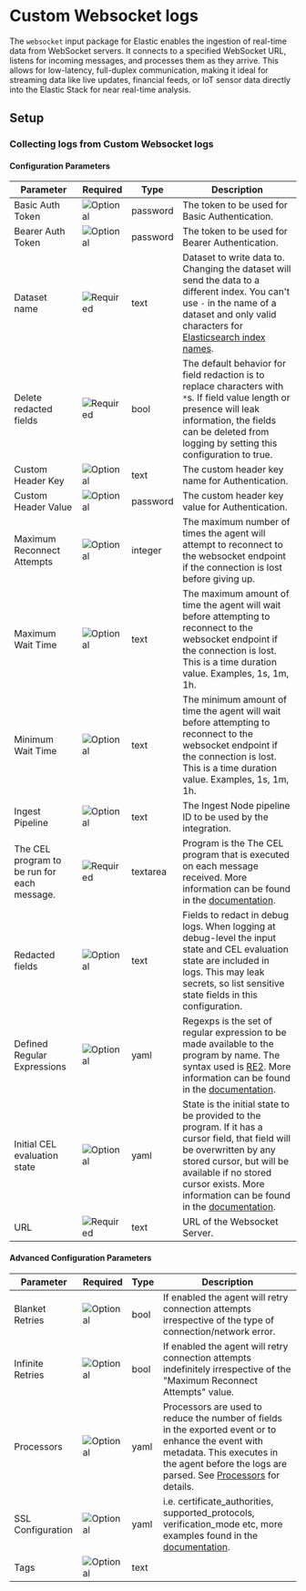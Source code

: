 # Custom Websocket logs

The `websocket` input package for Elastic enables the ingestion of real-time data from WebSocket servers. It connects to a specified WebSocket URL, listens for incoming messages, and processes them as they arrive. This allows for
low-latency, full-duplex communication, making it ideal for streaming data like live updates, financial feeds, or IoT sensor data directly into the Elastic Stack for near real-time analysis.


## Setup

### Collecting logs from Custom Websocket logs


#### Configuration Parameters

| Parameter |  Required | Type | Description |
| --- | --- | --- | --- |
| Basic Auth Token | ![Optional](https://img.shields.io/badge/✘-fed10c?style=flat) | password | The token to be used for Basic Authentication.  |
| Bearer Auth Token | ![Optional](https://img.shields.io/badge/✘-fed10c?style=flat) | password | The token to be used for Bearer Authentication.  |
| Dataset name | ![Required](https://img.shields.io/badge/✔-93c93e?style=flat) | text | Dataset to write data to. Changing the dataset will send the data to a different index. You can't use `-` in the name of a dataset and only valid characters for [Elasticsearch index names](https://www.elastic.co/guide/en/elasticsearch/reference/current/docs-index_.html).   |
| Delete redacted fields | ![Required](https://img.shields.io/badge/✔-93c93e?style=flat) | bool | The default behavior for field redaction is to replace characters with `*`s. If field value length or presence will leak information, the fields can be deleted from logging by setting this configuration to true.   |
| Custom Header Key | ![Optional](https://img.shields.io/badge/✘-fed10c?style=flat) | text | The custom header key name for Authentication.  |
| Custom Header Value | ![Optional](https://img.shields.io/badge/✘-fed10c?style=flat) | password | The custom header key value for Authentication.  |
| Maximum Reconnect Attempts | ![Optional](https://img.shields.io/badge/✘-fed10c?style=flat) | integer | The maximum number of times the agent will attempt to reconnect to the websocket endpoint if the connection is lost before giving up.  |
| Maximum Wait Time | ![Optional](https://img.shields.io/badge/✘-fed10c?style=flat) | text | The maximum amount of time the agent will wait before attempting to reconnect to the websocket endpoint if the connection is lost.  This is a time duration value. Examples, 1s, 1m, 1h.   |
| Minimum Wait Time | ![Optional](https://img.shields.io/badge/✘-fed10c?style=flat) | text | The minimum amount of time the agent will wait before attempting to reconnect to the websocket endpoint if the connection is lost.  This is a time duration value. Examples, 1s, 1m, 1h.   |
| Ingest Pipeline | ![Optional](https://img.shields.io/badge/✘-fed10c?style=flat) | text | The Ingest Node pipeline ID to be used by the integration.   |
| The CEL program to be run for each message. | ![Required](https://img.shields.io/badge/✔-93c93e?style=flat) | textarea | Program is the The CEL program that is executed on each message received. More information can be found in the [documentation](https://www.elastic.co/guide/en/beats/filebeat/current/filebeat-input-websocket.html#_execution_2).   |
| Redacted fields | ![Optional](https://img.shields.io/badge/✘-fed10c?style=flat) | text | Fields to redact in debug logs. When logging at debug-level the input state and CEL evaluation state are included in logs. This may leak secrets, so list sensitive state fields in this configuration.   |
| Defined Regular Expressions | ![Optional](https://img.shields.io/badge/✘-fed10c?style=flat) | yaml | Regexps is the set of regular expression to be made available to the program by name. The syntax used is [RE2](https://github.com/google/re2/wiki/Syntax). More information can be found in the [documentation](https://www.elastic.co/guide/en/beats/filebeat/current/filebeat-input-websocket.html#regexp-websocket).   |
| Initial CEL evaluation state | ![Optional](https://img.shields.io/badge/✘-fed10c?style=flat) | yaml | State is the initial state to be provided to the program. If it has a cursor field, that field will be overwritten by any stored cursor, but will be available if no stored cursor exists. More information can be found in the [documentation](https://www.elastic.co/guide/en/beats/filebeat/current/filebeat-input-websocket.html#state-websocket).   |
| URL | ![Required](https://img.shields.io/badge/✔-93c93e?style=flat) | text | URL of the Websocket Server.  |

#### Advanced Configuration Parameters

| Parameter |  Required | Type | Description |
| --- | --- | --- | --- |
| Blanket Retries | ![Optional](https://img.shields.io/badge/✘-fed10c?style=flat) | bool | If enabled the agent will retry connection attempts irrespective of the type of connection/network error.  |
| Infinite Retries | ![Optional](https://img.shields.io/badge/✘-fed10c?style=flat) | bool | If enabled the agent will retry connection attempts indefinitely irrespective of the "Maximum Reconnect Attempts" value.  |
| Processors | ![Optional](https://img.shields.io/badge/✘-fed10c?style=flat) | yaml | Processors are used to reduce the number of fields in the exported event or to enhance the event with metadata. This executes in the agent before the logs are parsed. See [Processors](https://www.elastic.co/guide/en/beats/filebeat/current/filtering-and-enhancing-data.html) for details.  |
| SSL Configuration | ![Optional](https://img.shields.io/badge/✘-fed10c?style=flat) | yaml | i.e. certificate_authorities, supported_protocols, verification_mode etc, more examples found in the [documentation](https://www.elastic.co/guide/en/beats/filebeat/current/configuration-ssl.html#ssl-common-config).  |
| Tags | ![Optional](https://img.shields.io/badge/✘-fed10c?style=flat) | text |   |

